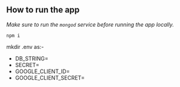 

## How to run the app

_Make sure to run the `mongod` service before running the app locally._

`npm i`

mkdir .env as:-
  - DB_STRING=
  - SECRET=
  - GOOGLE_CLIENT_ID=
  - GOOGLE_CLIENT_SECRET=
